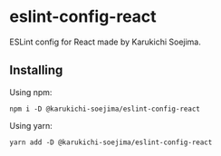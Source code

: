 # eslint-config-react
ESLint config for React made by Karukichi Soejima.

## Installing

Using npm:

```
npm i -D @karukichi-soejima/eslint-config-react
```

Using yarn:

```
yarn add -D @karukichi-soejima/eslint-config-react
```
